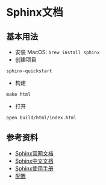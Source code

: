 <!--
 * @Author: zhoujian zhoujian@industai.com
 * @Date: 2025-02-14 15:48:27
 * @LastEditors: zhoujian zhoujian@industai.com
 * @LastEditTime: 2025-02-14 16:03:01
 * @FilePath: /sphinx/README.md
 * @Description: Sphinx文档
-->

# Sphinx文档

## 基本用法
* 安装
MacOS: `brew install sphinx`
* 创建项目
```
sphinx-quickstart
```
* 构建
```
make html
```
* 打开
```
open build/html/index.html
```


## 参考资料
* [Sphinx官网文档](https://www.sphinx-doc.org/en/master/index.html/)
* [Sphinx中文文档](https://www.sphinx-doc.org/zh_CN/master/)
* [Sphinx使用手册](https://sphinx-chinese-tutorial.readthedocs.io/en/latest/4_rst-syntax.html)
* [配置](https://www.sphinx-doc.org/en/master/usage/configuration.html#confval-language%E3%80%82)

